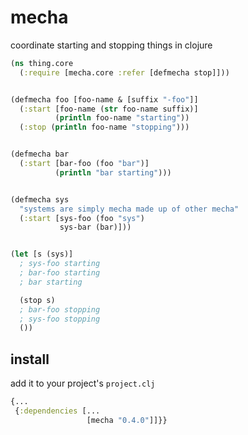 # mecha

coordinate starting and stopping things in clojure

```clojure
(ns thing.core
  (:require [mecha.core :refer [defmecha stop]]))


(defmecha foo [foo-name & [suffix "-foo"]]
  (:start [foo-name (str foo-name suffix)]
          (println foo-name "starting"))
  (:stop (println foo-name "stopping")))


(defmecha bar
  (:start [bar-foo (foo "bar")]
          (println "bar starting")))


(defmecha sys
  "systems are simply mecha made up of other mecha"
  (:start [sys-foo (foo "sys")
           sys-bar (bar)]))


(let [s (sys)]
  ; sys-foo starting
  ; bar-foo starting
  ; bar starting

  (stop s)
  ; bar-foo stopping
  ; sys-foo stopping
  ())
```


## install

add it to your project's `project.clj`

```clojure
{...
 {:dependencies [...
                 [mecha "0.4.0"]]}}
```

